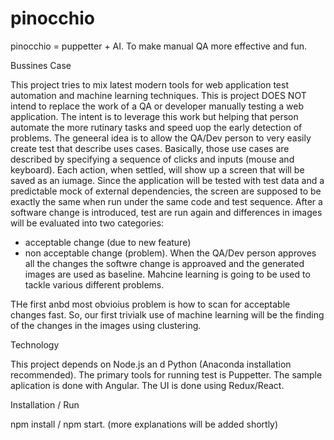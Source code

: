 # pinocchio
pinocchio = puppetter + AI. To make manual QA more effective and fun.

Bussines Case

This project tries to mix latest modern tools for web application test automation and machine learning techniques.
This is project DOES NOT intend to replace the work of a QA or developer manually testing a web application. 
The intent is to leverage this work but helping that person automate the more rutinary tasks and speed uop the 
early detection of problems.
The geneeral idea is to allow the QA/Dev person to very easily create test that describe uses cases.
Basically, those use cases are described by specifying a sequence of clicks and inputs (mouse and keyboard).
Each action, when settled, will show up a screen that will be saved as an iumage.
Since the application will be tested with test data and a predictable mock of external dependencies, the screen are supposed
to be exactly the same when run under the same code and test sequence.
After a software change is introduced, test are run again and differences in images will be evaluated into two categories:
- acceptable change (due to new feature)
- non acceptable change (problem).
When the QA/Dev person approves all the changes the softwre change is approaved and the generated images are used as baseline.
Mahcine learning is going to be used to tackle various different problems.

THe first anbd most obvioius problem is how to scan for acceptable changes fast. So, our first trivialk use of machine learning 
will be the finding of the changes in the images using clustering.

Technology

This project depends on Node.js an d Python (Anaconda installation recommended).
The primary tools for running test is Puppetter.
The sample aplication is done with Angular.
The UI is done using Redux/React.

Installation / Run

npm install / npm start.
(more explanations will be added shortly)


